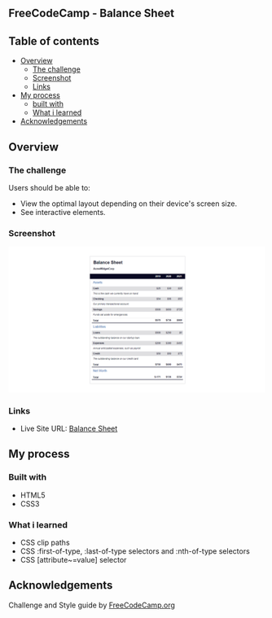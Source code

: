 ## FreeCodeCamp - Balance Sheet


## Table of contents

- [Overview](#overview)
  - [The challenge](#the-challenge)
  - [Screenshot](#screenshot)
  - [Links](#links)
- [My process](#my-process)
  - [built with](#built-with)
  - [What i learned](#what-i-learned)
- [Acknowledgements](#acknowledgements)


## Overview

### The challenge

Users should be able to:

- View the optimal layout depending on their device's screen size.
- See interactive elements.

### Screenshot

![Screenshot](./Screenshot9.png)

### Links

- Live Site URL: [Balance Sheet]( https://muhdal-amin.github.io/penguin-app/)

## My process

### Built with

- HTML5
- CSS3

### What i learned

- CSS clip paths
- CSS :first-of-type, :last-of-type selectors and :nth-of-type selectors
- CSS [attribute~=value] selector


## Acknowledgements

Challenge and Style guide by [FreeCodeCamp.org](https://www.freecodecamp.org/)